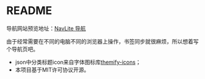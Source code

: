 # README

导航网站预览地址：[NavLite 导航](https://www.tech-catfish.cloudns.ch/navlite/)

由于经常需要在不同的电脑不同的浏览器上操作，书签同步就很麻烦，所以想着写个导航页吧。


- json中分类标题icon来自字体图标库[themify-icons](https://themify.me/themify-icons)；
- 本项目基于MIT许可协议开源。
